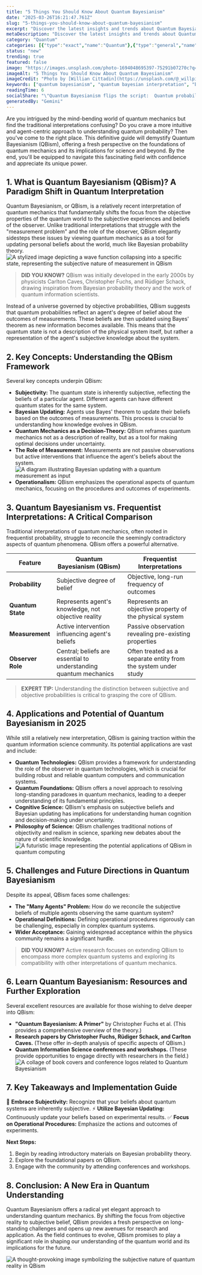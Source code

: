 ```yaml
---
title: "5 Things You Should Know About Quantum Bayesianism"
date: "2025-03-26T16:21:47.761Z"
slug: "5-things-you-should-know-about-quantum-bayesianism"
excerpt: "Discover the latest insights and trends about Quantum Bayesianism. This comprehensive guide covers everything you need to know about Quantum Bayesianism in 2025."
metaDescription: "Discover the latest insights and trends about Quantum Bayesianism. This comprehensive guide covers everything you need to know about Quantum Bayesianism in..."
category: "Quantum"
categories: [{"type":"exact","name":"Quantum"},{"type":"general","name":"Philosophy"},{"type":"medium","name":"Epistemology"},{"type":"specific","name":"Probability Theory"},{"type":"niche","name":"Bayesian Inference"}]
status: "new"
trending: true
featured: false
image: "https://images.unsplash.com/photo-1694048695397-75291b07270c?q=85&w=1200&fit=max&fm=webp&auto=compress"
imageAlt: "5 Things You Should Know About Quantum Bayesianism"
imageCredit: "Photo by [Willian Cittadin](https://unsplash.com/@_willpic) on Unsplash"
keywords: ["quantum bayesianism", "quantum bayesian interpretation", "bayesian quantum mechanics", "quantum probability", "quantum bayesian networks", "what is quantum bayesianism?", "quantum bayesianism vs frequentist", "learn quantum bayesianism", "quantum bayesianism applications", "best quantum bayesianism resources"]
readingTime: 6
socialShare: "\"Quantum Bayesianism flips the script:  Quantum probabilities aren't about the universe, but about your beliefs about the universe.\""
generatedBy: "Gemini"
---
```




Are you intrigued by the mind-bending world of quantum mechanics but find the traditional interpretations confusing?  Do you crave a more intuitive and agent-centric approach to understanding quantum probability? Then you've come to the right place.  This definitive guide will demystify Quantum Bayesianism (QBism), offering a fresh perspective on the foundations of quantum mechanics and its implications for science and beyond.  By the end, you'll be equipped to navigate this fascinating field with confidence and appreciate its unique power.

## 1. What is Quantum Bayesianism (QBism)?  A Paradigm Shift in Quantum Interpretation

Quantum Bayesianism, or QBism, is a relatively recent interpretation of quantum mechanics that fundamentally shifts the focus from the objective properties of the quantum world to the subjective experiences and beliefs of the observer. Unlike traditional interpretations that struggle with the "measurement problem" and the role of the observer, QBism elegantly sidesteps these issues by viewing quantum mechanics as a tool for updating personal beliefs about the world, much like Bayesian probability theory. ![A stylized image depicting a wave function collapsing into a specific state, representing the subjective nature of measurement in QBism](https://images.unsplash.com/photo-1651955784685-f969100bfc25?q=85&w=1200&fit=max&fm=webp&auto=compress)

> **DID YOU KNOW?** QBism was initially developed in the early 2000s by physicists Carlton Caves, Christopher Fuchs, and Rüdiger Schack, drawing inspiration from Bayesian probability theory and the work of quantum information scientists.

Instead of a universe governed by objective probabilities, QBism suggests that quantum probabilities reflect an agent's degree of belief about the outcomes of measurements. These beliefs are then updated using Bayes' theorem as new information becomes available. This means that the quantum state is not a description of the physical system itself, but rather a representation of the agent's subjective knowledge about the system.

## 2. Key Concepts:  Understanding the QBism Framework

Several key concepts underpin QBism:

* **Subjectivity:**  The quantum state is inherently subjective, reflecting the beliefs of a particular agent.  Different agents can have different quantum states for the same system.
* **Bayesian Updating:** Agents use Bayes' theorem to update their beliefs based on the outcomes of measurements.  This process is crucial to understanding how knowledge evolves in QBism.
* **Quantum Mechanics as a Decision-Theory:** QBism reframes quantum mechanics not as a description of reality, but as a tool for making optimal decisions under uncertainty.
* **The Role of Measurement:** Measurements are not passive observations but active interventions that influence the agent's beliefs about the system.  ![A diagram illustrating Bayesian updating with a quantum measurement as input](https://images.unsplash.com/photo-1638787377553-0547687f3a87?q=85&w=1200&fit=max&fm=webp&auto=compress)
* **Operationalism:**  QBism emphasizes the operational aspects of quantum mechanics, focusing on the procedures and outcomes of experiments.

## 3. Quantum Bayesianism vs. Frequentist Interpretations: A Critical Comparison

Traditional interpretations of quantum mechanics, often rooted in frequentist probability, struggle to reconcile the seemingly contradictory aspects of quantum phenomena.  QBism offers a powerful alternative.

| Feature          | Quantum Bayesianism (QBism)                               | Frequentist Interpretations                                   |
|-----------------|-----------------------------------------------------------|-------------------------------------------------------------|
| **Probability**   | Subjective degree of belief                               | Objective, long-run frequency of outcomes                     |
| **Quantum State** | Represents agent's knowledge, not objective reality       | Represents an objective property of the physical system      |
| **Measurement**   | Active intervention influencing agent's beliefs            | Passive observation revealing pre-existing properties         |
| **Observer Role** | Central; beliefs are essential to understanding quantum mechanics | Often treated as a separate entity from the system under study |

> **EXPERT TIP:** Understanding the distinction between subjective and objective probabilities is critical to grasping the core of QBism.

## 4.  Applications and Potential of Quantum Bayesianism in 2025

While still a relatively new interpretation, QBism is gaining traction within the quantum information science community. Its potential applications are vast and include:

* **Quantum Technologies:**  QBism provides a framework for understanding the role of the observer in quantum technologies, which is crucial for building robust and reliable quantum computers and communication systems.
* **Quantum Foundations:** QBism offers a novel approach to resolving long-standing paradoxes in quantum mechanics, leading to a deeper understanding of its fundamental principles.
* **Cognitive Science:** QBism's emphasis on subjective beliefs and Bayesian updating has implications for understanding human cognition and decision-making under uncertainty.
* **Philosophy of Science:** QBism challenges traditional notions of objectivity and realism in science, sparking new debates about the nature of scientific knowledge. ![A futuristic image representing the potential applications of QBism in quantum computing](https://images.unsplash.com/photo-1694048695397-75291b07270c?q=85&w=1200&fit=max&fm=webp&auto=compress)

## 5.  Challenges and Future Directions in Quantum Bayesianism

Despite its appeal, QBism faces some challenges:

* **The "Many Agents" Problem:** How do we reconcile the subjective beliefs of multiple agents observing the same quantum system?
* **Operational Definitions:**  Defining operational procedures rigorously can be challenging, especially in complex quantum systems.
* **Wider Acceptance:** Gaining widespread acceptance within the physics community remains a significant hurdle.

> **DID YOU KNOW?**  Active research focuses on extending QBism to encompass more complex quantum systems and exploring its compatibility with other interpretations of quantum mechanics.

## 6.  Learn Quantum Bayesianism: Resources and Further Exploration

Several excellent resources are available for those wishing to delve deeper into QBism:

* **"Quantum Bayesianism: A Primer"** by Christopher Fuchs et al. (This provides a comprehensive overview of the theory.)
* **Research papers by Christopher Fuchs, Rüdiger Schack, and Carlton Caves.** (These offer in-depth analysis of specific aspects of QBism.)
* **Quantum Information Science conferences and workshops.** (These provide opportunities to engage directly with researchers in the field.)
![A collage of book covers and conference logos related to Quantum Bayesianism](https://images.unsplash.com/photo-1662113027842-4e78282f9186?q=85&w=1200&fit=max&fm=webp&auto=compress)

## 7. Key Takeaways and Implementation Guide

🔑 **Embrace Subjectivity:** Recognize that your beliefs about quantum systems are inherently subjective.
⚡ **Utilize Bayesian Updating:** Continuously update your beliefs based on experimental results.
✅ **Focus on Operational Procedures:** Emphasize the actions and outcomes of experiments.

**Next Steps:**

1. Begin by reading introductory materials on Bayesian probability theory.
2. Explore the foundational papers on QBism.
3. Engage with the community by attending conferences and workshops.

## 8. Conclusion:  A New Era in Quantum Understanding

Quantum Bayesianism offers a radical yet elegant approach to understanding quantum mechanics. By shifting the focus from objective reality to subjective belief, QBism provides a fresh perspective on long-standing challenges and opens up new avenues for research and application.  As the field continues to evolve, QBism promises to play a significant role in shaping our understanding of the quantum world and its implications for the future.

![A thought-provoking image symbolizing the subjective nature of quantum reality in QBism](https://images.unsplash.com/photo-1717501218456-c4789b65fc21?q=85&w=1200&fit=max&fm=webp&auto=compress)

